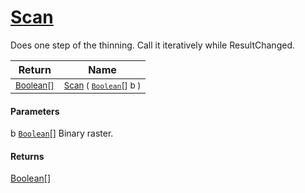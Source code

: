 # [Scan](./HSCPThinningStep-100664210.md)

Does one step of the thinning. Call it iteratively while ResultChanged.

| Return | Name | 
| --- | --- | 
| <sub>[Boolean](https://docs.microsoft.com/en-us/dotnet/api/System.Boolean)[]</sub>| <sub>[Scan](./HSCPThinningStep-100664210.md) ( [`Boolean`](https://docs.microsoft.com/en-us/dotnet/api/System.Boolean)[] b )</sub>| <br>


#### Parameters
 b  [`Boolean`](https://docs.microsoft.com/en-us/dotnet/api/System.Boolean)[]    Binary raster.
#### Returns
[Boolean](https://docs.microsoft.com/en-us/dotnet/api/System.Boolean)[]